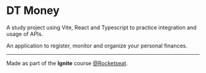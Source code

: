 # DT Money

A study project using Vite, React and Typescript to practice integration and usage of APIs.

An application to register, monitor and organize your personal finances.

---
Made as part of the **Ignite** course [@Rocketseat](https://www.rocketseat.com.br/).
